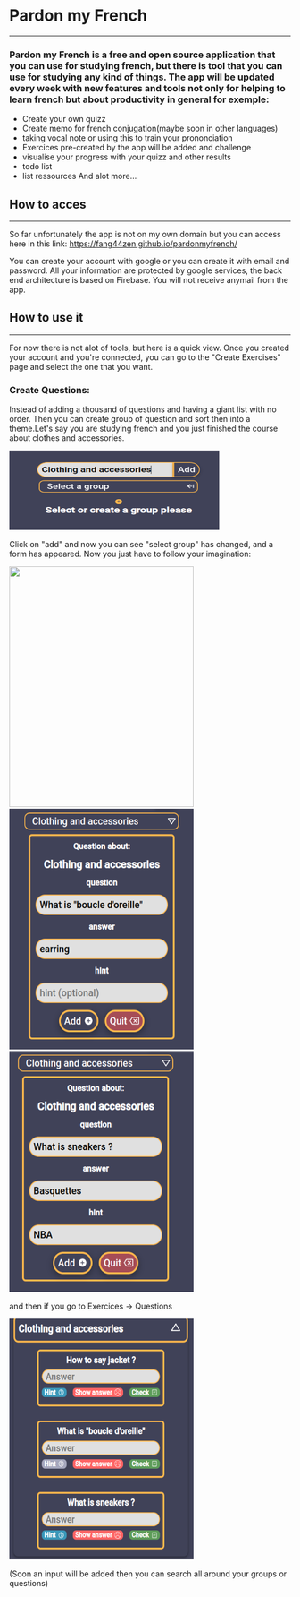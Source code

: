 # Pardon my French

---

### Pardon my French is a free and open source application that you can use for studying french, but there is tool that you can use for studying any kind of things. The app will be updated every week with new features and tools not only for helping to learn french but about productivity in general for exemple:

- Create your own quizz
- Create memo for french conjugation(maybe soon in other languages)
- taking vocal note or using this to train your prononciation
- Exercices pre-created by the app will be added and challenge
- visualise your progress with your quizz and other results
- todo list
- list ressources
  And alot more...

## How to acces

---

So far unfortunately the app is not on my own domain but you can access here in this link:
https://fang44zen.github.io/pardonmyfrench/

You can create your account with google or you can create it with email and password. All your information are protected by google services, the back end architecture is based on Firebase. You will not receive anymail from the app.

## How to use it

---

For now there is not alot of tools, but here is a quick view. Once you created your account and you're connected, you can go to the "Create Exercises" page and select the one that you want.

### Create Questions:

Instead of adding a thousand of questions and having a giant list with no order. Then you can create group of question and sort then into a theme.Let's say you are studying french and you just finished the course about clothes and accessories.

<img src="src/img/screen/screen1.png" width="376" height="142">

Click on "add" and now you can see "select group" has changed, and a form has appeared. Now you just have to follow your imagination:

<img src="https://file%2B.vscode-resource.vscode-cdn.net/home/fang44/Documents/Coding/pardon-my-french/src/img/screen/screen2.png?version%3D1679971329003" width="330" height="430"> <img src="src/img/screen/screen3.png" width="330" height="430"><img src="src/img/screen/screen4.png" width="330" height="430">

and then if you go to Exercices -> Questions

<img src="src/img/screen/screen5.png" width="330" height="430">

(Soon an input will be added then you can search all around your groups or questions)
